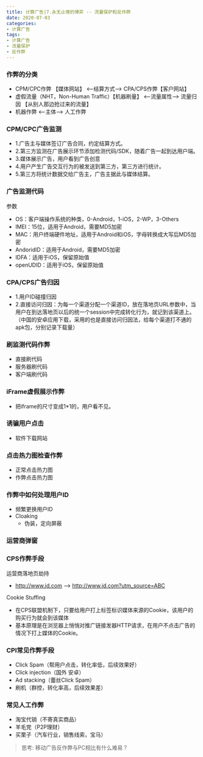 ```yaml
---
title: 计算广告|7.永无止境的博弈 -- 流量保护和反作弊
date: 2020-07-03
categories:
- 计算广告
tags:
- 计算广告
- 流量保护
- 反作弊
---
```

### 作弊的分类
* CPM/CPC作弊 【媒体网站】 <--结算方式--> CPA/CPS作弊【客户网站】
* 虚假流量（NHT，Non-Human Traffic）【机器刷量】 <--流量属性--> 流量归因 【从别人那边抢过来的流量】
* 机器作弊 <--主体--> 人工作弊

### CPM/CPC广告监测
* 1.广告主与媒体签订广告合同，约定结算方式。
* 2.第三方监测在广告展示环节添加检测代码/SDK，随着广告一起到达用户端。
* 3.媒体展示广告，用户看到广告创意
* 4.用户产生广告交互行为的被发送到第三方，第三方进行统计。
* 5.第三方将统计数据交给广告主，广告主据此与媒体结算。

### 广告监测代码
参数
* OS：客户端操作系统的种类，0-Android，1-iOS，2-WP，3-Others
* IMEI：15位，适用于Android，需要MD5加密
* MAC：用户终端硬件地址，适用于Android和iOS，字母转换成大写后MD5加密
* AndoridID：适用于Android，需要MD5加密
* IDFA：适用于iOS，保留原始值
* openUDID：适用于iOS，保留原始值

### CPA/CPS广告归因
* 1.用户ID碰撞归因
* 2.直接访问归因：为每一个渠道分配一个渠道ID，放在落地页URL参数中，当用户在到达落地页以后的统一个session中完成转化行为，就记到该渠道上。（中国的安卓应用下载，采用的也是直接访问归因法，给每个渠道打不通的apk包，分别记录下载量）

### 刷监测代码作弊
* 直接刷代码
* 服务器刷代码
* 客户端刷代码

### iFrame虚假展示作弊
* 把iframe的尺寸变成1*1的，用户看不见。

### 诱骗用户点击
* 软件下载网站

### 点击热力图检查作弊
* 正常点击热力图
* 作弊点击热力图

### 作弊中如何处理用户ID
* 频繁更换用户ID
* Cloaking
  - 伪装，定向屏蔽

### 运营商弹窗
### CPS作弊手段
运营商落地页劫持
* http://www.jd.com --> http://www.jd.com?utm_source=ABC

Cookie Stuffing
* 在CPS联盟机制下，只要给用户打上标签标识媒体来源的Cookie，该用户的购买行为就会到该媒体
* 基本原理是在浏览器上悄悄对推广链接发器HTTP请求，在用户不点击广告的情况下打上媒体的Cookie。

### CPI常见作弊手段
* Click Spam（帮用户点击，转化率低，后续效果好）
* Click injection（国外 安卓）
* Ad stacking（蕾丝Click Spam）
* 刷机（群控，转化率高，后续效果差）

### 常见人工作弊
* 淘宝代销（不寄真实商品）
* 羊毛党（P2P理财）
* 买栗子（汽车行业，销售线索，宝马）

>思考: 移动广告反作弊与PC相比有什么难易？
